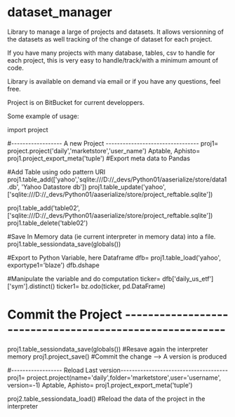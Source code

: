 # dataset_manager
Library to manage a large of projects and datasets.
It allows versionning of the datasets as well tracking of the change of dataset for each project.

If you have many projects with many database, tables, csv to handle for each project,
this is very easy to handle/track/with a minimum amount of code.


Library is available on demand via email or if you have any questions,
feel free.

Project is on BitBucket for current developpers.


Some example of usage:


import project

#------------------ A new Project ---------------------------------
proj1= project.project('daily','marketstore','user_name')
Aptable, Aphisto= proj1.project_export_meta('tuple')   #Export meta data to Pandas

#Add Table using odo pattern URI
proj1.table_add(['yahoo','sqlite:///D://_devs/Python01/aaserialize/store/data1.db', 'Yahoo Datastore db'])
proj1.table_update('yahoo', ['sqlite:///D://_devs/Python01/aaserialize/store/project_reftable.sqlite'])

proj1.table_add('table02', ['sqlite:///D://_devs/Python01/aaserialize/store/project_reftable.sqlite'])
proj1.table_delete('table02')


#Save In Memory data (ie current interpreter in memory data) into a file.
proj1.table_sessiondata_save(globals())


#Export to Python Variable, here Dataframe
dfb= proj1.table_load('yahoo', exportype1='blaze')
dfb.dshape

#Manipulate the variable and do computation
ticker= dfb['daily_us_etf']['sym'].distinct()
ticker1= bz.odo(ticker, pd.DataFrame)


# Commit the Project --------------------------------------------------------
proj1.table_sessiondata_save(globals())  #Resave again the interpreter memory
proj1.project_save()  #Commit the change --> A version is produced


#------------------ Reload Last version--------------------------------------
proj1= project.project(name='daily',folder='marketstore',user='username', version=-1)
Aptable, Aphisto= proj1.project_export_meta('tuple')

proj2.table_sessiondata_load()  #Reload the data of the project in the interpreter







